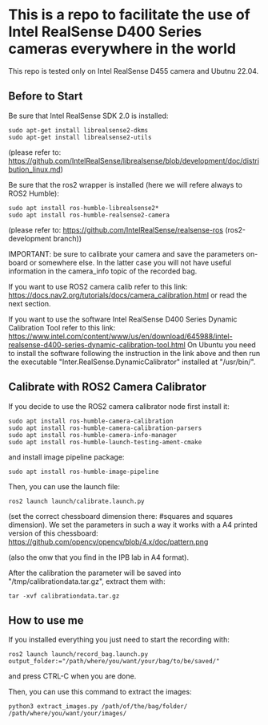 # This is a repo to facilitate the use of Intel RealSense D400 Series cameras everywhere in the world

This repo is tested only on Intel RealSense D455 camera and Ubutnu 22.04.

## Before to Start
Be sure that Intel RealSense SDK 2.0 is installed:

```
sudo apt-get install librealsense2-dkms
sudo apt-get install librealsense2-utils
```

(please refer to: https://github.com/IntelRealSense/librealsense/blob/development/doc/distribution_linux.md)

Be sure that the ros2 wrapper is installed (here we will refere always to ROS2 Humble):

```
sudo apt install ros-humble-librealsense2*
sudo apt install ros-humble-realsense2-camera
```

(please refer to: https://github.com/IntelRealSense/realsense-ros (ros2-development branch))

IMPORTANT: be sure to calibrate your camera and save the parameters on-board or somewhere else.
In the latter case you will not have useful information in the camera_info topic of the recorded bag.

If you want to use ROS2 camera calib refer to this link:
https://docs.nav2.org/tutorials/docs/camera_calibration.html
or read the next section.

If you want to use the software Intel RealSense D400 Series Dynamic Calibration Tool refer to this link:
https://www.intel.com/content/www/us/en/download/645988/intel-realsense-d400-series-dynamic-calibration-tool.html
On Ubuntu you need to install the software following the instruction in the link above and then run the executable "Inter.RealSense.DynamicCalibrator" installed at "/usr/bin/".


## Calibrate with ROS2 Camera Calibrator
If you decide to use the ROS2 camera calibrator node first install it:

```
sudo apt install ros-humble-camera-calibration
sudo apt install ros-humble-camera-calibration-parsers
sudo apt install ros-humble-camera-info-manager
sudo apt install ros-humble-launch-testing-ament-cmake
```

and install image pipeline package:

```
sudo apt install ros-humble-image-pipeline
```

Then, you can use the launch file:

```
ros2 launch launch/calibrate.launch.py
```

(set the correct chessboard dimension there: #squares and squares dimension).
We set the parameters in such a way it works with a A4 printed version of this chessboard:
https://github.com/opencv/opencv/blob/4.x/doc/pattern.png

(also the onw that you find in the IPB lab in A4 format).

After the calibration the parameter will be saved into "/tmp/calibrationdata.tar.gz", extract them with:

```
tar -xvf calibrationdata.tar.gz
```

## How to use me
If you installed everything you just need to start the recording with:

```
ros2 launch launch/record_bag.launch.py output_folder:="/path/where/you/want/your/bag/to/be/saved/"
```

and press CTRL-C when you are done.

Then, you can use this command to extract the images:

```
python3 extract_images.py /path/of/the/bag/folder/ /path/where/you/want/your/images/
```
